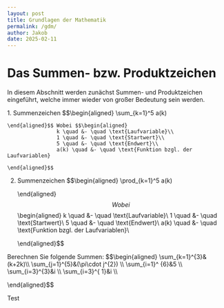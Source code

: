 ```yaml
---
layout: post
title: Grundlagen der Mathematik
permalink: /gdm/
author: Jakob
date: 2025-02-11
---
```

# Das Summen- bzw. Produktzeichen
In diesem Abschnitt werden zunächst Summen- und Produktzeichen eingeführt, welche immer wieder von großer Bedeutung sein werden.
<div class="definition">
1.  Summenzeichen $$\begin{aligned}
    				\sum_{k=1}^5 a(k)
    			
    \end{aligned}$$ Wobei $$\begin{aligned}
    				k \quad &- \quad \text{Laufvariable}\\
    				1 \quad &- \quad \text{Startwert}\\
    				5 \quad &- \quad \text{Endwert}\\
    				a(k) \quad &- \quad \text{Funktion bzgl. der Laufvariablen}
    			
    \end{aligned}$$
2.  Summenzeichen $$\begin{aligned}
    				\prod_{k=1}^5 a(k)
    			
    \end{aligned}$$ Wobei $$\begin{aligned}
    				k \quad &- \quad \text{Laufvariable}\\
    				1 \quad &- \quad \text{Startwert}\\
    				5 \quad &- \quad \text{Endwert}\\
    				a(k) \quad &- \quad \text{Funktion bzgl. der Laufvariablen}\\
    			
    \end{aligned}$$
    </div>
<div class="aufgabe">
Berechnen Sie folgende Summen: $$\begin{aligned}
				\sum_{k=1}^{3}&(k+2k)\\ 
				\sum_{j=1}^{5}&(\pi\cdot j^{2}) \\
				\sum_{i=1}^ {6}&5 \\
				\sum_{i=3}^{3}&i \\
				\sum_{i=3}^{ 1}&i \\
			
\end{aligned}$$
</div>
<div class="lösung">
Test
</div>